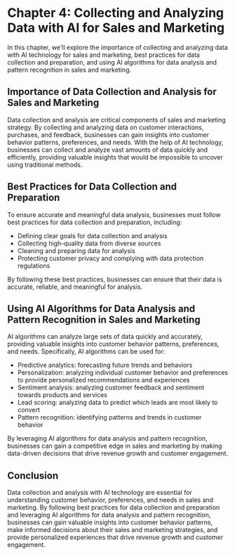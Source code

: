 Chapter 4: Collecting and Analyzing Data with AI for Sales and Marketing
========================================================================

In this chapter, we'll explore the importance of collecting and analyzing data with AI technology for sales and marketing, best practices for data collection and preparation, and using AI algorithms for data analysis and pattern recognition in sales and marketing.

Importance of Data Collection and Analysis for Sales and Marketing
------------------------------------------------------------------

Data collection and analysis are critical components of sales and marketing strategy. By collecting and analyzing data on customer interactions, purchases, and feedback, businesses can gain insights into customer behavior patterns, preferences, and needs. With the help of AI technology, businesses can collect and analyze vast amounts of data quickly and efficiently, providing valuable insights that would be impossible to uncover using traditional methods.

Best Practices for Data Collection and Preparation
--------------------------------------------------

To ensure accurate and meaningful data analysis, businesses must follow best practices for data collection and preparation, including:

* Defining clear goals for data collection and analysis
* Collecting high-quality data from diverse sources
* Cleaning and preparing data for analysis
* Protecting customer privacy and complying with data protection regulations

By following these best practices, businesses can ensure that their data is accurate, reliable, and meaningful for analysis.

Using AI Algorithms for Data Analysis and Pattern Recognition in Sales and Marketing
------------------------------------------------------------------------------------

AI algorithms can analyze large sets of data quickly and accurately, providing valuable insights into customer behavior patterns, preferences, and needs. Specifically, AI algorithms can be used for:

* Predictive analytics: forecasting future trends and behaviors
* Personalization: analyzing individual customer behavior and preferences to provide personalized recommendations and experiences
* Sentiment analysis: analyzing customer feedback and sentiment towards products and services
* Lead scoring: analyzing data to predict which leads are most likely to convert
* Pattern recognition: identifying patterns and trends in customer behavior

By leveraging AI algorithms for data analysis and pattern recognition, businesses can gain a competitive edge in sales and marketing by making data-driven decisions that drive revenue growth and customer engagement.

Conclusion
----------

Data collection and analysis with AI technology are essential for understanding customer behavior, preferences, and needs in sales and marketing. By following best practices for data collection and preparation and leveraging AI algorithms for data analysis and pattern recognition, businesses can gain valuable insights into customer behavior patterns, make informed decisions about their sales and marketing strategies, and provide personalized experiences that drive revenue growth and customer engagement.
